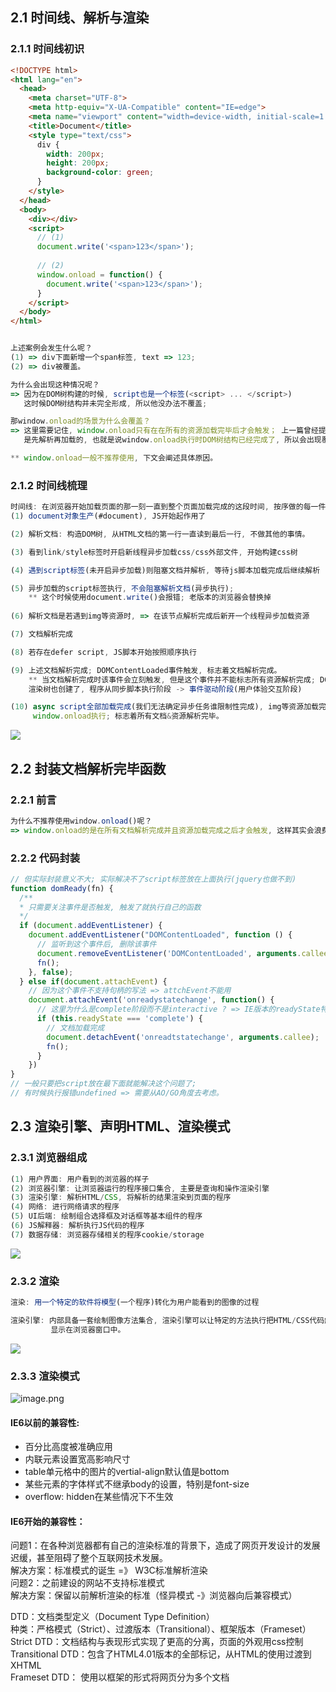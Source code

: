<a name="VlKcR"></a>
## 2.1 时间线、解析与渲染
<a name="fo64v"></a>
### 2.1.1 时间线初识
```html
<!DOCTYPE html>
<html lang="en">
  <head>
    <meta charset="UTF-8">
    <meta http-equiv="X-UA-Compatible" content="IE=edge">
    <meta name="viewport" content="width=device-width, initial-scale=1.0">
    <title>Document</title>
    <style type="text/css">
      div {
        width: 200px;
        height: 200px;
        background-color: green;
      }
    </style>
  </head>
  <body>
    <div></div>
    <script>
      // (1)
      document.write('<span>123</span>');
      
      // (2)
      window.onload = function() {
        document.write('<span>123</span>');
      }
    </script>
  </body>
</html>
```
```javascript

上述案例会发生什么呢？
(1) => div下面新增一个span标签, text => 123;
(2) => div被覆盖。

为什么会出现这种情况呢？
=> 因为在DOM树构建的时候, script也是一个标签(<script> ... </script>)
   这时候DOM树结构并未完全形成, 所以他没办法不覆盖; 

那window.onload的场景为什么会覆盖？
=> 这里需要记住, window.onload只有在在所有的资源加载完毕后才会触发； 上一篇曾经提到过DOM树创建时
   是先解析再加载的, 也就是说window.onload执行时DOM树结构已经完成了, 所以会出现覆盖的情况

** window.onload一般不推荐使用, 下文会阐述具体原因。
```
<a name="Tw3nL"></a>
### 2.1.2 时间线梳理
```javascript
时间线: 在浏览器开始加载页面的那一刻一直到整个页面加载完成的这段时间, 按序做的每一件事情。
(1) document对象生产(#document), JS开始起作用了

(2) 解析文档: 构造DOM树, 从HTML文档的第一行一直读到最后一行, 不做其他的事情。

(3) 看到link/style标签时开启新线程异步加载css/css外部文件, 开始构建css树

(4) 遇到script标签(未开启异步加载)则阻塞文档并解析, 等待js脚本加载完成后继续解析

(5) 异步加载的script标签执行, 不会阻塞解析文档(异步执行); 
    ** 这个时候使用document.write()会报错; 老版本的浏览器会替换掉
    
(6) 解析文档是若遇到img等资源时, => 在该节点解析完成后新开一个线程异步加载资源

(7) 文档解析完成

(8) 若存在defer script, JS脚本开始按照顺序执行

(9) 上述文档解析完成; DOMContentLoaded事件触发, 标志着文档解析完成。
    ** 当文档解析完成时该事件会立刻触发, 但是这个事件并不能标志所有资源解析完成; DOM结构出来了
    渲染树也创建了, 程序从同步脚本执行阶段 -> 事件驱动阶段(用户体验交互阶段)

(10) async script全部加载完成(我们无法确定异步任务谁限制性完成), img等资源加载完毕, 这个时候
     window.onload执行; 标志着所有文档&资源解析完毕。
```
![](https://cdn.nlark.com/yuque/0/2022/jpeg/21576210/1654850601259-c8036c66-a494-4320-9384-09731b6c2dc5.jpeg)
<a name="vyXvv"></a>
## 2.2 封装文档解析完毕函数
<a name="eDCJt"></a>
### 2.2.1 前言
```javascript
为什么不推荐使用window.onload()呢？
=> window.onload的是在所有文档解析完成并且资源加载完成之后才会触发, 这样其实会浪费一些时间。
```
<a name="Q6afW"></a>
### 2.2.2 代码封装
```javascript
// 但实际封装意义不大; 实际解决不了script标签放在上面执行(jquery也做不到)
function domReady(fn) {
  /**
  * 只需要关注事件是否触发, 触发了就执行自己的函数
  */
  if (document.addEventListener) {
    document.addEventListener("DOMContentLoaded", function () {
      // 监听到这个事件后, 删除该事件
      document.removeEventListener('DOMContentLoaded', arguments.callee, false);
      fn();
    }, false);
  } else if(document.attachEvent) {
    // 因为这个事件不支持句柄的写法 => attchEvent不能用
    document.attachEvent('onreadystatechange', function() {
      // 这里为什么是complete阶段而不是interactive ? => IE版本的readyState特别不稳定, interactive可能会在构建完成前提前触发 
      if (this.readyState === 'complete') {
        // 文档加载完成
        document.detachEvent('onreadtstatechange', arguments.callee);
        fn();
      }
    })
}
// 一般只要把script放在最下面就能解决这个问题了;
// 有时候执行报错undefined => 需要从AO/GO角度去考虑。
```
<a name="fWhgO"></a>
## 2.3 渲染引擎、声明HTML、渲染模式
<a name="Nv13a"></a>
### 2.3.1 浏览器组成
```javascript
(1) 用户界面: 用户看到的浏览器的样子
(2) 浏览器引擎: 让浏览器运行的程序接口集合, 主要是查询和操作渲染引擎
(3) 渲染引擎: 解析HTML/CSS, 将解析的结果渲染到页面的程序
(4) 网络: 进行网络请求的程序
(5) UI后端: 绘制组合选择框及对话框等基本组件的程序
(6) JS解释器: 解析执行JS代码的程序
(7) 数据存储: 浏览器存储相关的程序cookie/storage
```
![](https://cdn.nlark.com/yuque/0/2022/jpeg/21576210/1654853016384-5a19aca7-39b7-4be1-ab9a-ee1b1ff45c82.jpeg)
<a name="EU4b9"></a>
### 2.3.2 渲染
```javascript
渲染: 用一个特定的软件将模型(一个程序)转化为用户能看到的图像的过程

渲染引擎: 内部具备一套绘制图像方法集合, 渲染引擎可以让特定的方法执行把HTML/CSS代码解析成图像
         显示在浏览器窗口中。
```
![](https://cdn.nlark.com/yuque/0/2022/jpeg/21576210/1654854692653-c5357d15-acf4-401a-ac66-99996465b1e0.jpeg)
<a name="YdYMt"></a>
### 2.3.3 渲染模式
![image.png](https://cdn.nlark.com/yuque/0/2022/png/21576210/1655086019139-da8c5f08-dbed-4098-a665-81c13b947c6d.png#clientId=ud2a8f4bc-71ba-4&crop=0&crop=0&crop=1&crop=1&from=paste&height=362&id=u08584368&margin=%5Bobject%20Object%5D&name=image.png&originHeight=489&originWidth=1619&originalType=binary&ratio=1&rotation=0&showTitle=false&size=363078&status=done&style=none&taskId=u7bf6b06d-b35f-4bf4-b358-95b449528ae&title=&width=1199.2593439779878)
<a name="gofQk"></a>
#### IE6以前的兼容性:

- 百分比高度被准确应用
- 内联元素设置宽高影响尺寸
- table单元格中的图片的vertial-align默认值是bottom
- 某些元素的字体样式不继承body的设置，特别是font-size
- overflow: hidden在某些情况下不生效
<a name="GucSm"></a>
#### IE6开始的兼容性：
问题1：在各种浏览器都有自己的渲染标准的背景下，造成了网页开发设计的发展迟缓，甚至阻碍了整个互联网技术发展。<br />解决方案：标准模式的诞生 =》 W3C标准解析渲染<br />问题2：之前建设的网站不支持标准模式<br />解决方案：保留以前解析渲染的标准（怪异模式 -》浏览器向后兼容模式）

DTD：文档类型定义（Document Type Definition）<br />种类：严格模式（Strict）、过渡版本（Transitional）、框架版本（Frameset）<br />Strict DTD：文档结构与表现形式实现了更高的分离，页面的外观用css控制<br />Transitional DTD：包含了HTML4.01版本的全部标记，从HTML的使用过渡到XHTML<br />Frameset DTD： 使用<frameset>以框架的形式将网页分为多个文档
